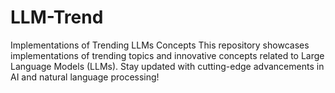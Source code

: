 # LLM-Trend
Implementations of Trending LLMs Concepts 
This repository showcases implementations of trending topics and innovative concepts related to Large Language Models (LLMs). Stay updated with cutting-edge advancements in AI and natural language processing!
